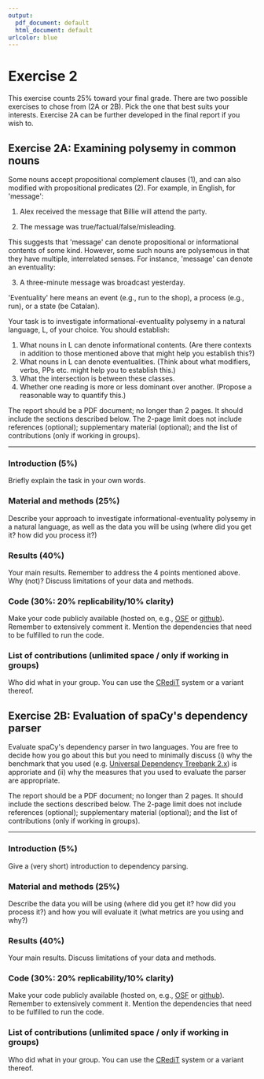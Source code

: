 ```yaml
---
output:
  pdf_document: default
  html_document: default
urlcolor: blue
---
```

# Exercise 2 

This exercise counts 25% toward your final grade. There are two possible exercises to chose from (2A or 2B). Pick the one that best suits your interests. Exercise 2A can be further developed in the final report if you wish to.

## Exercise 2A: Examining polysemy in common nouns

Some nouns accept propositional complement clauses (1), and can also modified with propositional predicates (2). For example, in English,  for 'message':

 1. Alex received the message that Billie will attend the party.

 2. The message was true/factual/false/misleading.

This suggests that 'message' can denote propositional or informational contents of some kind. However, some such nouns are polysemous in that they have multiple, interrelated senses. For instance, 'message' can denote an eventuality:

 3. A three-minute message was broadcast yesterday.

'Eventuality' here means an event (e.g., run to the shop), a process (e.g., run), or a state (be Catalan). 

Your task is to investigate informational-eventuality polysemy in a natural language, L, of your choice. You should establish:
  
  1. What nouns in L can denote informational contents. (Are there contexts in addition to those mentioned above that might help you establish this?)
  2. What nouns in L can denote eventualities. (Think about what modifiers, verbs, PPs etc. might help you to establish this.)
  3. What the intersection is between these classes.
  4. Whether one reading is more or less dominant over another. (Propose a reasonable way to quantify this.) 

The report should be a PDF document; no longer than 2 pages. It should include the sections described below. The 2-page limit does not include references (optional); supplementary material (optional); and the list of contributions (only if working in groups).

***

### Introduction (5%)

Briefly explain the task in your own words.

### Material and methods (25%)
Describe your approach to investigate informational-eventuality polysemy in a natural language, as well as the data you will be using (where did you get it? how did you process it?)

### Results (40%)
Your main results. Remember to address the 4 points mentioned above. Why (not)? Discuss limitations of your data and methods.

### Code (30%: 20% replicability/10% clarity)
Make your code publicly available (hosted on, e.g., [OSF](https://osf.io/) or [github](https://github.com/)). Remember to extensively comment it. Mention the dependencies that need to be fulfilled to run the code.

### List of contributions (unlimited space / only if working in groups)
Who did what in your group. You can use the [CRediT](https://credit.niso.org/) system or a variant thereof.


## Exercise 2B: Evaluation of spaCy's dependency parser

Evaluate spaCy's dependency parser in two languages. You are free to decide how you go about this but you need to minimally discuss (i) why the benchmark that you used (e.g. [Universal Dependency Treebank 2.x](https://github.com/ryanmcd/uni-dep-tb)) is approriate and (ii) why the measures that you used to evaluate the parser are appropriate. 

The report should be a PDF document; no longer than 2 pages. It should include the sections described below. The 2-page limit does not include references (optional); supplementary material (optional); and the list of contributions (only if working in groups).

***

### Introduction (5%)

Give a (very short) introduction to dependency parsing.

### Material and methods (25%)
Describe the data you will be using (where did you get it? how did you process it?) and how you will evaluate it (what metrics are you using and why?) 

### Results (40%)
Your main results. Discuss limitations of your data and methods.

### Code (30%: 20% replicability/10% clarity)
Make your code publicly available (hosted on, e.g., [OSF](https://osf.io/) or [github](https://github.com/)). Remember to extensively comment it. Mention the dependencies that need to be fulfilled to run the code.

### List of contributions (unlimited space / only if working in groups)
Who did what in your group. You can use the [CRediT](https://credit.niso.org/) system or a variant thereof.
